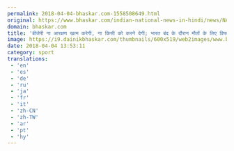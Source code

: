 ```yaml
---
permalink: 2018-04-04-bhaskar.com-1558508649.html
original: https://www.bhaskar.com/indian-national-news-in-hindi/news/NAT-NAN-HDLN-amit-shah-speaks-on-reservation-to-sc-and-st-says-bjp-will-never-end-policy-5844776-PHO.html
domain: bhaskar.com
title: 'बीजेपी ना आरक्षण खत्म करेगी, ना किसी को करने देगी; भारत बंद के दौरान मौतों के लिए विपक्ष जिम्मेदार: अमित शाह'
image: https://i9.dainikbhaskar.com/thumbnails/600x519/web2images/www.bhaskar.com/2018/04/04/amit-shah1_1522849017.jpg
date: 2018-04-04 13:53:11
category: sport
translations: 
 - 'en'
 - 'es'
 - 'de'
 - 'ru'
 - 'ja'
 - 'fr'
 - 'it'
 - 'zh-CN'
 - 'zh-TW'
 - 'ar'
 - 'pt'
 - 'hy'
---
```


